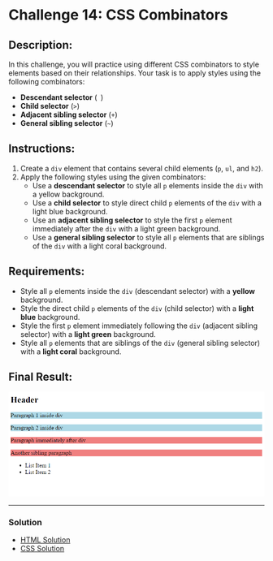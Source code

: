 # Challenge 14: CSS Combinators

##  Description:
In this challenge, you will practice using different CSS combinators to style elements based on their relationships. Your task is to apply styles using the following combinators:
- **Descendant selector** (` `)
- **Child selector** (`>`)
- **Adjacent sibling selector** (`+`)
- **General sibling selector** (`~`)

## Instructions:
1. Create a `div` element that contains several child elements (`p`, `ul`, and `h2`).
2. Apply the following styles using the given combinators:
   - Use a **descendant selector** to style all `p` elements inside the `div` with a yellow background.
   - Use a **child selector** to style direct child `p` elements of the `div` with a light blue background.
   - Use an **adjacent sibling selector** to style the first `p` element immediately after the `div` with a light green background.
   - Use a **general sibling selector** to style all `p` elements that are siblings of the `div` with a light coral background.

## Requirements:
- Style all `p` elements inside the `div` (descendant selector) with a **yellow** background.
- Style the direct child `p` elements of the `div` (child selector) with a **light blue** background.
- Style the first `p` element immediately following the `div` (adjacent sibling selector) with a **light green** background.
- Style all `p` elements that are siblings of the `div` (general sibling selector) with a **light coral** background.

## Final Result:
![Final Result Image](../Images/Challenge14Result.png)

---

### Solution

- [HTML Solution](./solution.html)
- [CSS Solution](./styles.css)